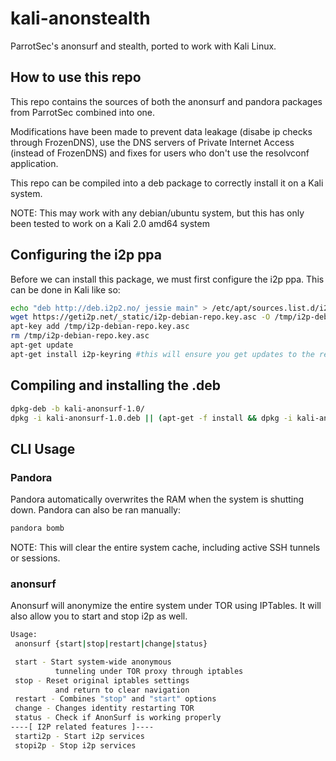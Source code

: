 # kali-anonstealth

ParrotSec's anonsurf and stealth, ported to work with Kali Linux.

## How to use this repo

This repo contains the sources of both the anonsurf and pandora packages from ParrotSec combined into one.

Modifications have been made to prevent data leakage (disabe ip checks through FrozenDNS), use the DNS servers of Private Internet Access (instead of FrozenDNS) and fixes for users who don't use the resolvconf application.

This repo can be compiled into a deb package to correctly install it on a Kali system.


NOTE: This may work with any debian/ubuntu system, but this has only been tested to work on a Kali 2.0 amd64 system

## Configuring the i2p ppa
Before we can install this package, we must first configure the i2p ppa. This can be done in Kali like so:

```bash
echo "deb http://deb.i2p2.no/ jessie main" > /etc/apt/sources.list.d/i2p.list
wget https://geti2p.net/_static/i2p-debian-repo.key.asc -O /tmp/i2p-debian-repo.key.asc
apt-key add /tmp/i2p-debian-repo.key.asc
rm /tmp/i2p-debian-repo.key.asc
apt-get update
apt-get install i2p-keyring #this will ensure you get updates to the repository's GPG key
```

## Compiling and installing the .deb
```bash
dpkg-deb -b kali-anonsurf-1.0/
dpkg -i kali-anonsurf-1.0.deb || (apt-get -f install && dpkg -i kali-anonsurf-1.0.deb) # this will automatically install the required packages
```

## CLI Usage
### Pandora
Pandora automatically overwrites the RAM when the system is shutting down. Pandora can also be ran manually:
```bash
pandora bomb
```

NOTE: This will clear the entire system cache, including active SSH tunnels or sessions.

### anonsurf
Anonsurf will anonymize the entire system under TOR using IPTables. It will also allow you to start and stop i2p as well.
```bash
Usage:
 anonsurf {start|stop|restart|change|status}

 start - Start system-wide anonymous
          tunneling under TOR proxy through iptables
 stop - Reset original iptables settings
          and return to clear navigation
 restart - Combines "stop" and "start" options
 change - Changes identity restarting TOR
 status - Check if AnonSurf is working properly
----[ I2P related features ]----
 starti2p - Start i2p services
 stopi2p - Stop i2p services
```
